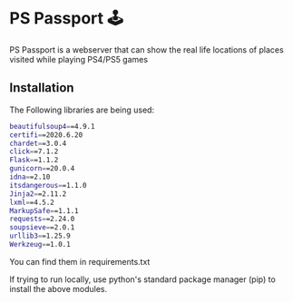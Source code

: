 # PS Passport 🕹️
PS Passport is a webserver that can show the real life locations of places visited while playing PS4/PS5 games
## Installation
The Following libraries are being used:
```bash
beautifulsoup4==4.9.1
certifi==2020.6.20
chardet==3.0.4
click==7.1.2
Flask==1.1.2
gunicorn==20.0.4
idna==2.10
itsdangerous==1.1.0
Jinja2==2.11.2
lxml==4.5.2
MarkupSafe==1.1.1
requests==2.24.0
soupsieve==2.0.1
urllib3==1.25.9
Werkzeug==1.0.1
```
You can find them in requirements.txt

If trying to run locally, use python's standard package manager (pip) to install the above modules.




